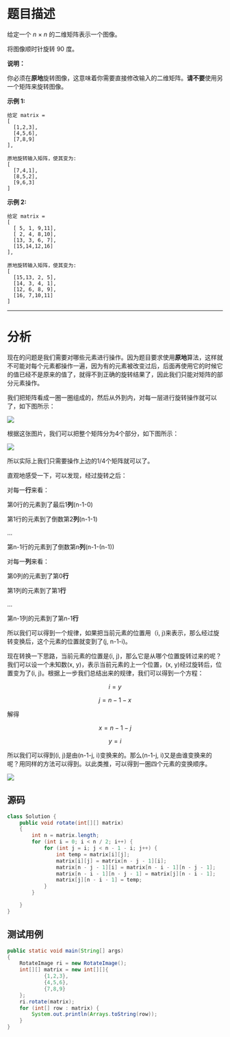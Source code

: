 # 题目描述

给定一个 *n* × *n* 的二维矩阵表示一个图像。

将图像顺时针旋转 90 度。

**说明：**

你必须在**原地**旋转图像，这意味着你需要直接修改输入的二维矩阵。**请不要**使用另一个矩阵来旋转图像。

**示例 1:**

```
给定 matrix = 
[
  [1,2,3],
  [4,5,6],
  [7,8,9]
],

原地旋转输入矩阵，使其变为:
[
  [7,4,1],
  [8,5,2],
  [9,6,3]
]
```

**示例 2:**

```
给定 matrix =
[
  [ 5, 1, 9,11],
  [ 2, 4, 8,10],
  [13, 3, 6, 7],
  [15,14,12,16]
], 

原地旋转输入矩阵，使其变为:
[
  [15,13, 2, 5],
  [14, 3, 4, 1],
  [12, 6, 8, 9],
  [16, 7,10,11]
]
```

---

# 分析

现在的问题是我们需要对哪些元素进行操作。因为题目要求使用**原地**算法，这样就不可能对每个元素都操作一遍，因为有的元素被改变过后，后面再使用它的时候它的值已经不是原来的值了，就得不到正确的旋转结果了，因此我们只能对矩阵的部分元素操作。

我们把矩阵看成一圈一圈组成的，然后从外到内，对每一层进行旋转操作就可以了，如下图所示：

![](https://blogpicture-yz-1257609930.cos.ap-shanghai.myqcloud.com/20180920110002.png)

根据这张图片，我们可以把整个矩阵分为4个部分，如下图所示：

![](https://blogpicture-yz-1257609930.cos.ap-shanghai.myqcloud.com/20180920105624.png)

所以实际上我们只需要操作上边的1/4个矩阵就可以了。



直观地感受一下，可以发现，经过旋转之后：

对每一**行**来看：

第0行的元素到了最后1**列**(n-1-0)

第1行的元素到了倒数第2**列**(n-1-1)

...

第n-1行的元素到了倒数第n**列**(n-1-(n-1))

对每一**列**来看：

第0列的元素到了第0**行**

第1列的元素到了第1**行**

...

第n-1列的元素到了第n-1**行**

所以我们可以得到一个规律，如果把当前元素的位置用（i, j)来表示，那么经过旋转变换后，这个元素的位置就变到了(j, n-1-i)。

现在转换一下思路，当前元素的位置是(i, j)，那么它是从哪个位置旋转过来的呢？我们可以设一个未知数(x, y)，表示当前元素的上一个位置，(x, y)经过旋转后，位置变为了(i, j)。根据上一步我们总结出来的规律，我们可以得到一个方程：

$$i = y$$

$$j = n-1-x$$

解得

$$x= n-1-j$$

$$y=i$$

所以我们可以得到(i, j)是由(n-1-j, i)变换来的。那么(n-1-j, i)又是由谁变换来的呢？用同样的方法可以得到。以此类推，可以得到一圈四个元素的变换顺序。

![](https://blogpicture-yz-1257609930.cos.ap-shanghai.myqcloud.com/20180920145638.png)



## 源码

```java
class Solution {
    public void rotate(int[][] matrix)
    {
        int n = matrix.length;
        for (int i = 0; i < n / 2; i++) {
            for (int j = i; j < n - 1 - i; j++) {
                int temp = matrix[i][j];
                matrix[i][j] = matrix[n - j - 1][i];
                matrix[n - j - 1][i] = matrix[n - i - 1][n - j - 1];
                matrix[n - i - 1][n - j - 1] = matrix[j][n - i - 1];
                matrix[j][n - i - 1] = temp;
            }
        }

    }
}
```

## 测试用例

```java
public static void main(String[] args)
{
    RotateImage ri = new RotateImage();
    int[][] matrix = new int[][]{
            {1,2,3},
            {4,5,6},
            {7,8,9}
    };
    ri.rotate(matrix);
    for (int[] row : matrix) {
        System.out.println(Arrays.toString(row));
    }
}
```

